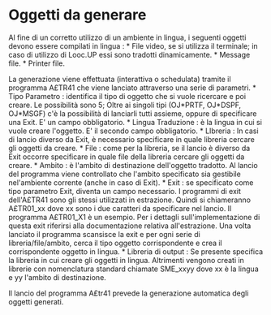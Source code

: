 # Oggetti da generare

Al fine di un corretto utilizzo di un ambiente in lingua, i seguenti oggetti devono essere compilati in lingua : 
 \* File video, se si utilizza il terminale; in caso di utilizzo di Looc.UP essi sono tradotti dinamicamente.
 \* Message file.
 \* Printer file.

La generazione viene effettuata (interattiva o schedulata) tramite il programma A£TR41 che viene lanciato attraverso una serie di parametri.
\* Tipo Parametro :  identifica il tipo di oggetto che si vuole ricercare e poi creare. Le possibilità sono 5; Oltre ai singoli tipi (OJ\*PRTF, OJ\*DSPF, OJ\*MSGF) c'è la possibilità di lanciarli tutti assieme, oppure di specificare una Exit. E' un campo obbligatorio.
\* Lingua Traduzione :  è la lingua in cui si vuole creare l'oggetto. E' il secondo campo obbligatorio.
\* LIbreria :  In casi di lancio diverso da Exit, è necessario specificare in quale libreria cercare gli oggetti da creare.
\* File :  come per la libreria, se il lancio è diverso da Exit occorre specificare in quale file della libreria cercare gli oggetti da creare.
\* Ambito :  è l'ambito di destinazione dell'oggetto tradotto. Al lancio del programma viene controllato che l'ambito specificato sia gestibile nel'ambiente corrente (anche in caso di Exit).
\* Exit :  se specificato come tipo parametro Exit, diventa un campo necessario. I programmi di exit dell'A£TR41 sono gli stessi utilizzati in estrazione. Quindi si chiameranno A£TR01_xx dove xx sono i due caratteri da specificare nel lancio. Il programma A£TR01_X1 è un esempio. Per i dettagli sull'implementazione di questa exit riferirsi alla documentazione relativa all'estrazione. Una volta lanciato il programma scansisce la exit e per ogni serie di libreria/file/ambito, cerca il tipo oggetto corrispondente e crea il corrispondente oggetto in lingua.
\* Libreria di output :  Se presente specifica la libreria in cui creare gli oggetti in lingua. Altrimenti vengono creati in librerie con nomenclatura standard chiamate SME_xxyy dove xx è la lingua e yy l'ambito di destinazione.

Il lancio del programma A£tr41 prevede la generazione automatica degli oggetti generati.






